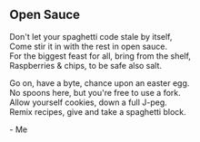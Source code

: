 ## Open Sauce

Don't let your spaghetti code stale by itself,  
Come stir it in with the rest in open sauce.  
For the biggest feast for all, bring from the shelf,  
Raspberries & chips, to be safe also salt.  

Go on, have a byte, chance upon an easter egg.  
No spoons here, but you're free to use a fork.  
Allow yourself cookies, down a full J-peg.  
Remix recipes, give and take a spaghetti block.  

\- Me
